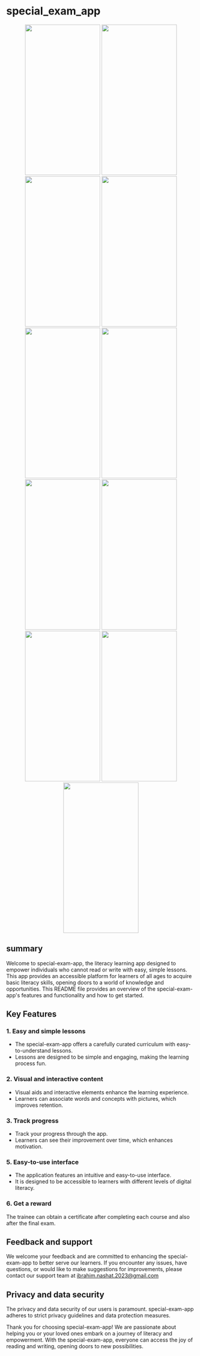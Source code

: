 # special_exam_app

<div align="center">
    <img src="https://github.com/ibrahimnashaat/special-exam-app/assets/70017481/8fc81dca-1398-4232-9470-babc237008cc" width="200" height="400" />
  <img src="https://github.com/ibrahimnashaat/special-exam-app/assets/70017481/c9f21347-4644-4779-a50d-af431c86b073" width="200" height="400" />
  <img src="https://github.com/ibrahimnashaat/special-exam-app/assets/70017481/ed219def-155a-42aa-a205-f42876b9f980" width="200" height="400" />
    <img src="https://github.com/ibrahimnashaat/special-exam-app/assets/70017481/33d4a4a1-ba51-4313-af02-6476021b7fe2" width="200" height="400" />
  <img src="https://github.com/ibrahimnashaat/special-exam-app/assets/70017481/eb6eda7f-711e-4003-89a9-b418a4dbc069" width="200" height="400" />
  <img src="https://github.com/ibrahimnashaat/special-exam-app/assets/70017481/d028e046-e84e-4966-a667-34988c02c3f4" width="200" height="400" />
  <img src="https://github.com/ibrahimnashaat/special-exam-app/assets/70017481/9589891f-e707-4405-a50a-93a63aaa46ac" width="200" height="400" />
  <img src="https://github.com/ibrahimnashaat/special-exam-app/assets/70017481/7b7289b4-55eb-4298-be4d-cea41655361c" width="200" height="400" />
  <img src="https://github.com/ibrahimnashaat/special-exam-app/assets/70017481/24de540f-8f61-4019-862d-74a9cf282d17" width="200" height="400" />
  <img src="https://github.com/ibrahimnashaat/special-exam-app/assets/70017481/c2ff498b-3511-4395-8292-3d21fe19ff42" width="200" height="400" />
  <img src="https://github.com/ibrahimnashaat/special-exam-app/assets/70017481/a1f3c8d9-7e0d-4552-8020-0cd268323c14" width="200" height="400" />
 
</div>


## summary

Welcome to special-exam-app, the literacy learning app designed to empower individuals who cannot read or write with easy, simple lessons. This app provides an accessible platform for learners of all ages to acquire basic literacy skills, opening doors to a world of knowledge and opportunities. This README file provides an overview of the special-exam-app's features and functionality and how to get started.

## Key Features

### 1. Easy and simple lessons

- The special-exam-app offers a carefully curated curriculum with easy-to-understand lessons.
- Lessons are designed to be simple and engaging, making the learning process fun.

### 2. Visual and interactive content

- Visual aids and interactive elements enhance the learning experience.
- Learners can associate words and concepts with pictures, which improves retention.

### 3. Track progress

- Track your progress through the app.
- Learners can see their improvement over time, which enhances motivation.

### 5. Easy-to-use interface

- The application features an intuitive and easy-to-use interface.
- It is designed to be accessible to learners with different levels of digital literacy.

### 6. Get a reward

The trainee can obtain a certificate after completing each course and also after the final exam.

## Feedback and support

We welcome your feedback and are committed to enhancing the special-exam-app to better serve our learners. If you encounter any issues, have questions, or would like to make suggestions for improvements, please contact our support team at ibrahim.nashat.2023@gmail.com

## Privacy and data security

The privacy and data security of our users is paramount. special-exam-app adheres to strict privacy guidelines and data protection measures.

Thank you for choosing special-exam-app! We are passionate about helping you or your loved ones embark on a journey of literacy and empowerment. With the special-exam-app, everyone can access the joy of reading and writing, opening doors to new possibilities.


